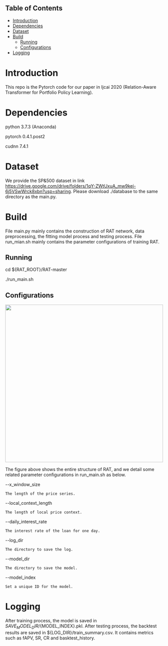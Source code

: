## Table of Contents

- [Introduction](#introduction)
- [Dependencies](#dependencies)
- [Dataset](#dataset)
- [Build](#build)
	- [Running](#running)
	- [Configurations](#configurations)
- [Logging](#logging)




# Introduction

This repo is the Pytorch code for our paper in Ijcai 2020 (Relation-Aware Transformer for Portfolio Policy Learning).

# Dependencies
python 3.7.3 (Anaconda)

pytorch 0.4.1.post2

cudnn 7.4.1

# Dataset
We provide the SP&500 dataset in link https://drive.google.com/drive/folders/1qY-ZWtUxuA_mw9kei-6j5VSwWrck8xbn?usp=sharing. Please download ./database to the same directory as the main.py.

# Build
File main.py mainly contains the construction of RAT network, data preprocessing, the fitting model process and testing process. File run_mian.sh mainly contains the parameter configurations of training RAT.
 
## Running

cd ${RAT_ROOT}/RAT-master

./run_main.sh


## Configurations

<img width="500" height="500" src="https://github.com/Ivsxk/RAT/blob/master/RAT_structure.PNG"/>

The figure above shows the entire structure of RAT, and we detail some related parameter configurations in run_main.sh as below.

--x_window_size

    The length of the price series.
    
--local_context_length

    The length of local price context.
    
--daily_interest_rate

    The interest rate of the loan for one day.
    
--log_dir

    The directory to save the log.
    
--model_dir

    The directory to save the model.
    
--model_index

    Set a unique ID for the model.

# Logging
After training process, the model is saved in ${SAVE_MODEL_DIR}/${MODEL_INDEX}.pkl.
After testing process, the backtest results are saved in ${LOG_DIR}/train_summary.csv. It contains metrics such as fAPV, SR, CR and basktest_history.


